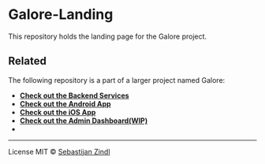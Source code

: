 # Galore-Landing

This repository holds the landing page for the Galore project.

## Related

The following repository is a part of a larger project named Galore:

- [**Check out the Backend Services**](https://github.com/m1thrandir225/galore-services)
- [**Check out the Android App**](https://github.com/m1thrandir225/galore-android)
- [**Check out the iOS App**](https://github.com/m1thrandir225/galore-ios)
- [**Check out the Admin Dashboard(WIP)**](https://github.com/m1thrandir225/galore-dashboard)
- 
---
License MIT © [Sebastijan Zindl](./LICENSE)
